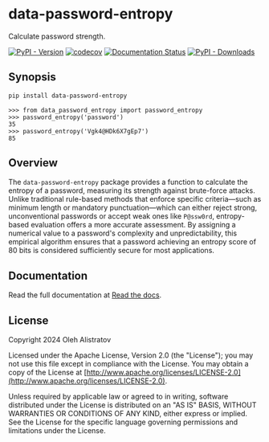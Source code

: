 # data-password-entropy
Calculate password strength.

[![PyPI - Version](https://img.shields.io/pypi/v/data-password-entropy)](https://pypi.org/project/data-password-entropy/) [![codecov](https://codecov.io/gh/alistratov/password-entropy-py/graph/badge.svg?token=MSJLFL8XFD)](https://codecov.io/gh/alistratov/password-entropy-py) [![Documentation Status](https://readthedocs.org/projects/data-password-entropy/badge/?version=latest)](https://data-password-entropy.readthedocs.io/en/latest/?badge=latest) [![PyPI - Downloads](https://img.shields.io/pypi/dm/data-password-entropy)](https://pypistats.org/packages/data-password-entropy)


## Synopsis
```bash
pip install data-password-entropy
```

```python-repl
>>> from data_password_entropy import password_entropy
>>> password_entropy('password')
35
>>> password_entropy('Vgk4@HDk6X7gEp7')
85
```


## Overview
The `data-password-entropy` package provides a function to calculate the entropy of a password, measuring its strength against brute-force attacks. Unlike traditional rule-based methods that enforce specific criteria—such as minimum length or mandatory punctuation—which can either reject strong, unconventional passwords or accept weak ones like `P@ssw0rd`, entropy-based evaluation offers a more accurate assessment. By assigning a numerical value to a password's complexity and unpredictability, this empirical algorithm ensures that a password achieving an entropy score of 80 bits is considered sufficiently secure for most applications.


## Documentation
Read the full documentation at [Read the docs](https://data-password-entropy.readthedocs.io/en/latest/).


## License
Copyright 2024 Oleh Alistratov

Licensed under the Apache License, Version 2.0 (the "License");
you may not use this file except in compliance with the License.
You may obtain a copy of the License at [http://www.apache.org/licenses/LICENSE-2.0](http://www.apache.org/licenses/LICENSE-2.0).

Unless required by applicable law or agreed to in writing, software
distributed under the License is distributed on an "AS IS" BASIS,
WITHOUT WARRANTIES OR CONDITIONS OF ANY KIND, either express or implied.
See the License for the specific language governing permissions and
limitations under the License.
